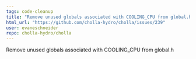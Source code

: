 ```yaml
---
tags: code-cleanup
title: "Remove unused globals associated with COOLING_CPU from global.h"
html_url: "https://github.com/cholla-hydro/cholla/issues/239"
user: evaneschneider
repo: cholla-hydro/cholla
---
```


Remove unused globals associated with COOLING_CPU from global.h